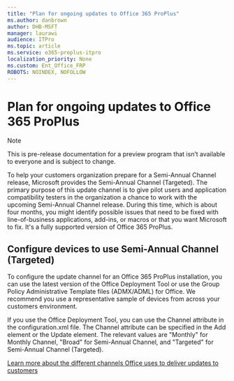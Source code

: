 ```yaml
---
title: "Plan for ongoing updates to Office 365 ProPlus"
ms.author: danbrown
author: DHB-MSFT
manager: laurawi
audience: ITPro
ms.topic: article
ms.service: o365-proplus-itpro
localization_priority: None
ms.custom: Ent_Office_FRP
ROBOTS: NOINDEX, NOFOLLOW
---
```


# Plan for ongoing updates to Office 365 ProPlus

> [!NOTE]
> This is pre-release documentation for a preview program that isn’t available to everyone and is subject to change.

To help your customers organization prepare for a Semi-Annual Channel release, Microsoft provides the Semi-Annual Channel (Targeted). The primary purpose of this update channel is to give pilot users and application compatibility testers in the organization a chance to work with the upcoming Semi-Annual Channel release. During this time, which is about four months, you might identify possible issues that need to be fixed with line-of-business applications, add-ins, or macros or that you want Microsoft to fix. It's a fully supported version of Office 365 ProPlus.

## Configure devices to use Semi-Annual Channel (Targeted)
To configure the update channel for an Office 365 ProPlus installation, you can use the latest version of the Office Deployment Tool or use the Group Policy Administrative Template files (ADMX/ADML) for Office. We recommend you use a representative sample of devices from across your customers environment.

If you use the Office Deployment Tool, you can use the Channel attribute in the configuration.xml file. The Channel attribute can be specified in the Add element or the Update element. The relevant values are "Monthly" for Monthly Channel, "Broad" for Semi-Annual Channel, and "Targeted" for Semi-Annual Channel (Targeted).

[Learn more about the different channels Office uses to deliver updates to customers](https://docs.microsoft.com/deployoffice/overview-of-update-channels-for-office-365-proplus)
